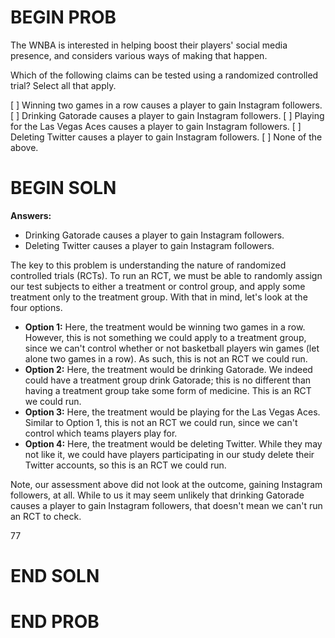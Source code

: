 # BEGIN PROB

The WNBA is interested in helping boost their players' social media presence, and considers various ways of making that happen.

Which of the following claims can be tested using a randomized controlled trial? Select all that apply.

[ ] Winning two games in a row causes a player to gain Instagram followers.
[ ] Drinking Gatorade causes a player to gain Instagram followers.
[ ] Playing for the Las Vegas Aces causes a player to gain Instagram followers.
[ ] Deleting Twitter causes a player to gain Instagram followers.
[ ] None of the above.

# BEGIN SOLN

**Answers:**

- Drinking Gatorade causes a player to gain Instagram followers.
- Deleting Twitter causes a player to gain Instagram followers.

The key to this problem is understanding the nature of randomized controlled trials (RCTs). To run an RCT, we must be able to randomly assign our test subjects to either a treatment or control group, and apply some treatment only to the treatment group. With that in mind, let's look at the four options.

- **Option 1:** Here, the treatment would be winning two games in a row. However, this is not something we could apply to a treatment group, since we can't control whether or not basketball players win games (let alone two games in a row). As such, this is not an RCT we could run.
- **Option 2:** Here, the treatment would be drinking Gatorade. We indeed could have a treatment group drink Gatorade; this is no different than having a treatment group take some form of medicine. This is an RCT we could run.
- **Option 3:** Here, the treatment would be playing for the Las Vegas Aces. Similar to Option 1, this is not an RCT we could run, since we can't control which teams players play for.
- **Option 4:** Here, the treatment would be deleting Twitter. While they may not like it, we could have players participating in our study delete their Twitter accounts, so this is an RCT we could run.

Note, our assessment above did not look at the outcome, gaining Instagram followers, at all. While to us it may seem unlikely that drinking Gatorade causes a player to gain Instagram followers, that doesn't mean we can't run an RCT to check.

<average>77</average>

# END SOLN

# END PROB